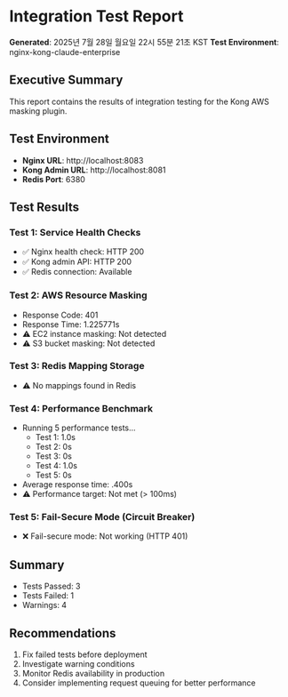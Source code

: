 # Integration Test Report
**Generated**: 2025년 7월 28일 월요일 22시 55분 21초 KST
**Test Environment**: nginx-kong-claude-enterprise

## Executive Summary
This report contains the results of integration testing for the Kong AWS masking plugin.

## Test Environment
- **Nginx URL**: http://localhost:8083
- **Kong Admin URL**: http://localhost:8081
- **Redis Port**: 6380

## Test Results

### Test 1: Service Health Checks

- ✅ Nginx health check: HTTP 200
- ✅ Kong admin API: HTTP 200
- ✅ Redis connection: Available

### Test 2: AWS Resource Masking

- Response Code: 401
- Response Time: 1.225771s
- ⚠️ EC2 instance masking: Not detected
- ⚠️ S3 bucket masking: Not detected

### Test 3: Redis Mapping Storage

- ⚠️ No mappings found in Redis

### Test 4: Performance Benchmark

- Running 5 performance tests...
  - Test 1: 1.0s
  - Test 2: 0s
  - Test 3: 0s
  - Test 4: 1.0s
  - Test 5: 0s
- Average response time: .400s
- ⚠️ Performance target: Not met (> 100ms)

### Test 5: Fail-Secure Mode (Circuit Breaker)

- ❌ Fail-secure mode: Not working (HTTP 401)


## Summary
- Tests Passed: 3
- Tests Failed: 1
- Warnings: 4

## Recommendations
1. Fix failed tests before deployment
2. Investigate warning conditions
3. Monitor Redis availability in production
4. Consider implementing request queuing for better performance
